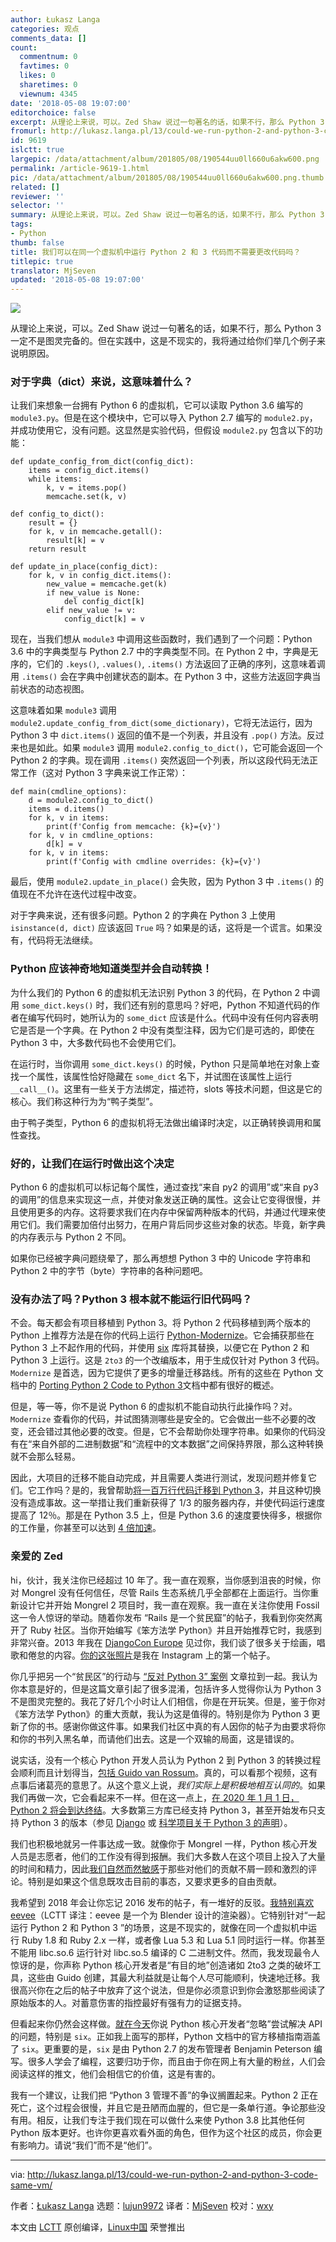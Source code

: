 ```yaml
---
author: Łukasz Langa
categories: 观点
comments_data: []
count:
  commentnum: 0
  favtimes: 0
  likes: 0
  sharetimes: 0
  viewnum: 4345
date: '2018-05-08 19:07:00'
editorchoice: false
excerpt: 从理论上来说，可以。Zed Shaw 说过一句著名的话，如果不行，那么 Python 3 一定不是图灵完备的。但在实践中，这是不现实的，我将通过给你们举几个例子来说明原因。
fromurl: http://lukasz.langa.pl/13/could-we-run-python-2-and-python-3-code-same-vm/
id: 9619
islctt: true
largepic: /data/attachment/album/201805/08/190544uu0ll660u6akw600.png
permalink: /article-9619-1.html
pic: /data/attachment/album/201805/08/190544uu0ll660u6akw600.png.thumb.jpg
related: []
reviewer: ''
selector: ''
summary: 从理论上来说，可以。Zed Shaw 说过一句著名的话，如果不行，那么 Python 3 一定不是图灵完备的。但在实践中，这是不现实的，我将通过给你们举几个例子来说明原因。
tags:
- Python
thumb: false
title: 我们可以在同一个虚拟机中运行 Python 2 和 3 代码而不需要更改代码吗？
titlepic: true
translator: MjSeven
updated: '2018-05-08 19:07:00'
---
```


![](/data/attachment/album/201805/08/190544uu0ll660u6akw600.png)


从理论上来说，可以。Zed Shaw 说过一句著名的话，如果不行，那么 Python 3 一定不是图灵完备的。但在实践中，这是不现实的，我将通过给你们举几个例子来说明原因。


### 对于字典（dict）来说，这意味着什么？


让我们来想象一台拥有 Python 6 的虚拟机，它可以读取 Python 3.6 编写的 `module3.py`。但是在这个模块中，它可以导入 Python 2.7 编写的 `module2.py`，并成功使用它，没有问题。这显然是实验代码，但假设 `module2.py` 包含以下的功能：



```
def update_config_from_dict(config_dict):
    items = config_dict.items()
    while items:
        k, v = items.pop()
        memcache.set(k, v)

def config_to_dict():
    result = {}
    for k, v in memcache.getall():
        result[k] = v
    return result

def update_in_place(config_dict):
    for k, v in config_dict.items():
        new_value = memcache.get(k)
        if new_value is None:
            del config_dict[k]
        elif new_value != v:
            config_dict[k] = v

```

现在，当我们想从 `module3` 中调用这些函数时，我们遇到了一个问题：Python 3.6 中的字典类型与 Python 2.7 中的字典类型不同。在 Python 2 中，字典是无序的，它们的 `.keys()`, `.values()`, `.items()` 方法返回了正确的序列，这意味着调用 `.items()` 会在字典中创建状态的副本。在 Python 3 中，这些方法返回字典当前状态的动态视图。


这意味着如果 `module3` 调用 `module2.update_config_from_dict(some_dictionary)`，它将无法运行，因为 Python 3 中 `dict.items()` 返回的值不是一个列表，并且没有 `.pop()` 方法。反过来也是如此。如果 `module3` 调用 `module2.config_to_dict()`，它可能会返回一个 Python 2 的字典。现在调用 `.items()` 突然返回一个列表，所以这段代码无法正常工作（这对 Python 3 字典来说工作正常）：



```
def main(cmdline_options):
    d = module2.config_to_dict()
    items = d.items()
    for k, v in items:
        print(f'Config from memcache: {k}={v}')
    for k, v in cmdline_options:
        d[k] = v
    for k, v in items:
        print(f'Config with cmdline overrides: {k}={v}')

```

最后，使用 `module2.update_in_place()` 会失败，因为 Python 3 中 `.items()` 的值现在不允许在迭代过程中改变。


对于字典来说，还有很多问题。Python 2 的字典在 Python 3 上使用 `isinstance(d, dict)` 应该返回 `True` 吗？如果是的话，这将是一个谎言。如果没有，代码将无法继续。


### Python 应该神奇地知道类型并会自动转换！


为什么我们的 Python 6 的虚拟机无法识别 Python 3 的代码，在 Python 2 中调用 `some_dict.keys()` 时，我们还有别的意思吗？好吧，Python 不知道代码的作者在编写代码时，她所认为的 `some_dict` 应该是什么。代码中没有任何内容表明它是否是一个字典。在 Python 2 中没有类型注释，因为它们是可选的，即使在 Python 3 中，大多数代码也不会使用它们。


在运行时，当你调用 `some_dict.keys()` 的时候，Python 只是简单地在对象上查找一个属性，该属性恰好隐藏在 `some_dict` 名下，并试图在该属性上运行 `__call__()`。这里有一些关于方法绑定，描述符，slots 等技术问题，但这是它的核心。我们称这种行为为“鸭子类型”。


由于鸭子类型，Python 6 的虚拟机将无法做出编译时决定，以正确转换调用和属性查找。


### 好的，让我们在运行时做出这个决定


Python 6 的虚拟机可以标记每个属性，通过查找“来自 py2 的调用”或“来自 py3 的调用”的信息来实现这一点，并使对象发送正确的属性。这会让它变得很慢，并且使用更多的内存。这将要求我们在内存中保留两种版本的代码，并通过代理来使用它们。我们需要加倍付出努力，在用户背后同步这些对象的状态。毕竟，新字典的内存表示与 Python 2 不同。


如果你已经被字典问题绕晕了，那么再想想 Python 3 中的 Unicode 字符串和 Python 2 中的字节（byte）字符串的各种问题吧。


### 没有办法了吗？Python 3 根本就不能运行旧代码吗？


不会。每天都会有项目移植到 Python 3。将 Python 2 代码移植到两个版本的 Python 上推荐方法是在你的代码上运行 [Python-Modernize](https://python-modernize.readthedocs.io/)。它会捕获那些在 Python 3 上不起作用的代码，并使用 [six](http://pypi.python.org/pypi/six) 库将其替换，以便它在 Python 2 和 Python 3 上运行。这是 `2to3` 的一个改编版本，用于生成仅针对 Python 3 代码。`Modernize` 是首选，因为它提供了更多的增量迁移路线。所有的这些在 Python 文档中的 [Porting Python 2 Code to Python 3](https://docs.python.org/3/howto/pyporting.html)文档中都有很好的概述。


但是，等一等，你不是说 Python 6 的虚拟机不能自动执行此操作吗？对。`Modernize` 查看你的代码，并试图猜测哪些是安全的。它会做出一些不必要的改变，还会错过其他必要的改变。但是，它不会帮助你处理字符串。如果你的代码没有在“来自外部的二进制数据”和“流程中的文本数据”之间保持界限，那么这种转换就不会那么轻易。


因此，大项目的迁移不能自动完成，并且需要人类进行测试，发现问题并修复它们。它工作吗？是的，我曾帮助[将一百万行代码迁移到 Python 3](https://www.youtube.com/watch?v=66XoCk79kjM)，并且这种切换没有造成事故。这一举措让我们重新获得了 1/3 的服务器内存，并使代码运行速度提高了 12％。那是在 Python 3.5 上，但是 Python 3.6 的速度要快得多，根据你的工作量，你甚至可以达到 [4 倍加速](https://twitter.com/llanga/status/963834977745022976)。


### 亲爱的 Zed


hi，伙计，我关注你已经超过 10 年了。我一直在观察，当你感到沮丧的时候，你对 Mongrel 没有任何信任，尽管 Rails 生态系统几乎全部都在上面运行。当你重新设计它并开始 Mongrel 2 项目时，我一直在观察。我一直在关注你使用 Fossil 这一令人惊讶的举动。随着你发布 “Rails 是一个贫民窟”的帖子，我看到你突然离开了 Ruby 社区。当你开始编写《笨方法学 Python》并且开始推荐它时，我感到非常兴奋。2013 年我在 [DjangoCon Europe](https://www.instagram.com/p/ZVC9CwH7G1/) 见过你，我们谈了很多关于绘画，唱歌和倦怠的内容。[你的这张照片](https://www.instagram.com/p/ZXtdtUn7Gk/)是我在 Instagram 上的第一个帖子。


你几乎把另一个“贫民区”的行动与 [“反对 Python 3” 案例](https://learnpythonthehardway.org/book/nopython3.html) 文章拉到一起。我认为你本意是好的，但是这篇文章引起了很多混淆，包括许多人觉得你认为 Python 3 不是图灵完整的。我花了好几个小时让人们相信，你是在开玩笑。但是，鉴于你对《笨方法学 Python》的重大贡献，我认为这是值得的。特别是你为 Python 3 更新了你的书。感谢你做这件事。如果我们社区中真的有人因你的帖子为由要求将你和你的书列入黑名单，而请他们出去。这是一个双输的局面，这是错误的。


说实话，没有一个核心 Python 开发人员认为 Python 2 到 Python 3 的转换过程会顺利而且计划得当，[包括 Guido van Rossum](https://www.youtube.com/watch?v=Oiw23yfqQy8)。真的，可以看那个视频，这有点事后诸葛亮的意思了。从这个意义上说，*我们实际上是积极地相互认同的*。如果我们再做一次，它会看起来不一样。但在这一点上，[在 2020 年 1 月 1 日，Python 2 将会到达终结](https://mail.python.org/pipermail/python-dev/2018-March/152348.html)。大多数第三方库已经支持 Python 3，甚至开始发布只支持 Python 3 的版本（参见 [Django](https://pypi.python.org/pypi/Django/2.0.3) 或 [科学项目关于 Python 3 的声明](http://python3statement.org/)）。


我们也积极地就另一件事达成一致。就像你于 Mongrel 一样，Python 核心开发人员是志愿者，他们的工作没有得到报酬。我们大多数人在这个项目上投入了大量的时间和精力，因此[我们自然而然敏感](https://www.youtube.com/watch?v=-Nk-8fSJM6I)于那些对他们的贡献不屑一顾和激烈的评论。特别是如果这个信息既攻击目前的事态，又要求更多的自由贡献。


我希望到 2018 年会让你忘记 2016 发布的帖子，有一堆好的反驳。[我特别喜欢 eevee](https://eev.ee/blog/2016/11/23/a-rebuttal-for-python-3/)（LCTT 译注：eevee 是一个为 Blender 设计的渲染器）。它特别针对“一起运行 Python 2 和 Python 3 ”的场景，这是不现实的，就像在同一个虚拟机中运行 Ruby 1.8 和 Ruby 2.x 一样，或者像 Lua 5.3 和 Lua 5.1 同时运行一样。你甚至不能用 libc.so.6 运行针对 libc.so.5 编译的 C 二进制文件。然而，我发现最令人惊讶的是，你声称 Python 核心开发者是“有目的地”创造诸如 2to3 之类的破坏工具，这些由 Guido 创建，其最大利益就是让每个人尽可能顺利，快速地迁移。我很高兴你在之后的帖子中放弃了这个说法，但是你必须意识到你会激怒那些阅读了原始版本的人。对蓄意伤害的指控最好有强有力的证据支持。


但看起来你仍然会这样做。[就在今天](https://twitter.com/zedshaw/status/977909970795745281)你说 Python 核心开发者“忽略”尝试解决 API 的问题，特别是 `six`。正如我上面写的那样，Python 文档中的官方移植指南涵盖了 `six`。更重要的是，`six` 是由 Python 2.7 的发布管理者 Benjamin Peterson 编写。很多人学会了编程，这要归功于你，而且由于你在网上有大量的粉丝，人们会阅读这样的推文，他们会相信它的价值，这是有害的。


我有一个建议，让我们把 “Python 3 管理不善”的争议搁置起来。Python 2 正在死亡，这个过程会很慢，并且它是丑陋而血腥的，但它是一条单行道。争论那些没有用。相反，让我们专注于我们现在可以做什么来使 Python 3.8 比其他任何 Python 版本更好。也许你更喜欢看外面的角色，但作为这个社区的成员，你会更有影响力。请说“我们”而不是“他们”。




---


via: <http://lukasz.langa.pl/13/could-we-run-python-2-and-python-3-code-same-vm/>


作者：[Łukasz Langa](http://lukasz.langa.pl) 选题：[lujun9972](https://github.com/lujun9972) 译者：[MjSeven](https://github.com/MjSeven) 校对：[wxy](https://github.com/wxy) 


本文由 [LCTT](https://github.com/LCTT/TranslateProject) 原创编译，[Linux中国](https://linux.cn/) 荣誉推出